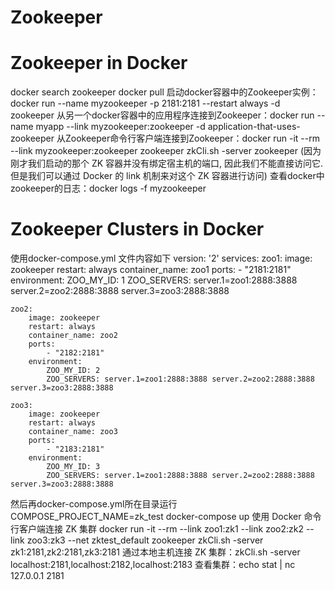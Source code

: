# Zookeeper

# Zookeeper in Docker
docker search zookeeper
docker pull 
启动docker容器中的Zookeeper实例：docker run --name myzookeeper -p 2181:2181 --restart always -d zookeeper
从另一个docker容器中的应用程序连接到Zookeeper：docker run --name myapp --link myzookeeper:zookeeper -d application-that-uses-zookeeper
从Zookeeper命令行客户端连接到Zookeeper：docker run -it --rm --link myzookeeper:zookeeper zookeeper zkCli.sh -server zookeeper
(因为刚才我们启动的那个 ZK 容器并没有绑定宿主机的端口, 因此我们不能直接访问它. 但是我们可以通过 Docker 的 link 机制来对这个 ZK 容器进行访问)
查看docker中zookeeper的日志：docker logs -f myzookeeper
# Zookeeper Clusters in Docker 
使用docker-compose.yml 
文件内容如下
version: '2'
services:
    zoo1:
        image: zookeeper
        restart: always
        container_name: zoo1
        ports:
            - "2181:2181"
        environment:
            ZOO_MY_ID: 1
            ZOO_SERVERS: server.1=zoo1:2888:3888 server.2=zoo2:2888:3888 server.3=zoo3:2888:3888

    zoo2:
        image: zookeeper
        restart: always
        container_name: zoo2
        ports:
            - "2182:2181"
        environment:
            ZOO_MY_ID: 2
            ZOO_SERVERS: server.1=zoo1:2888:3888 server.2=zoo2:2888:3888 server.3=zoo3:2888:3888

    zoo3:
        image: zookeeper
        restart: always
        container_name: zoo3
        ports:
            - "2183:2181"
        environment:
            ZOO_MY_ID: 3
            ZOO_SERVERS: server.1=zoo1:2888:3888 server.2=zoo2:2888:3888 server.3=zoo3:2888:3888

然后再docker-compose.yml所在目录运行COMPOSE_PROJECT_NAME=zk_test docker-compose up
使用 Docker 命令行客户端连接 ZK 集群
docker run -it --rm --link zoo1:zk1 --link zoo2:zk2 --link zoo3:zk3 --net zktest_default zookeeper zkCli.sh -server zk1:2181,zk2:2181,zk3:2181
通过本地主机连接 ZK 集群：zkCli.sh -server localhost:2181,localhost:2182,localhost:2183
查看集群：echo stat | nc 127.0.0.1 2181
